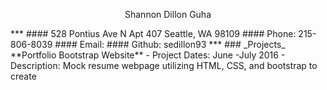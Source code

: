 <p align="center">
  Shannon Dillon Guha
</p>
***
#### 528 Pontius Ave N Apt 407 Seattle, WA 98109
#### Phone: 215-806-8039
#### Email: <sedillon93@gmail.com>
#### Github: sedillon93
***
### _Projects_
**Portfolio Bootstrap Website**
  - Project Dates: June -July 2016
  - Description: Mock resume webpage utilizing HTML, CSS, and bootstrap to create
